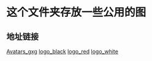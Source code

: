 # 这个文件夹存放一些公用的图

## 地址链接

[Avatars_gxg](https://raw.githubusercontent.com/gaao/image/main/common/Avatars_gxg.png)
[logo_black](https://raw.githubusercontent.com/gaao/image/main/common/logo_black.png)
[logo_red](https://raw.githubusercontent.com/gaao/image/main/common/logo_red.png)
[logo_white](https://raw.githubusercontent.com/gaao/image/main/common/logo_white.png)
